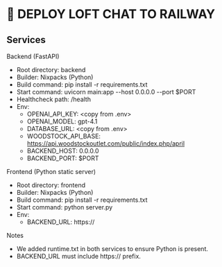 # 🚀 DEPLOY LOFT CHAT TO RAILWAY

## Services

Backend (FastAPI)
- Root directory: backend
- Builder: Nixpacks (Python)
- Build command: pip install -r requirements.txt
- Start command: uvicorn main:app --host 0.0.0.0 --port $PORT
- Healthcheck path: /health
- Env:
  - OPENAI_API_KEY: <copy from .env>
  - OPENAI_MODEL: gpt-4.1
  - DATABASE_URL: <copy from .env>
  - WOODSTOCK_API_BASE: https://api.woodstockoutlet.com/public/index.php/april
  - BACKEND_HOST: 0.0.0.0
  - BACKEND_PORT: $PORT

Frontend (Python static server)
- Root directory: frontend
- Builder: Nixpacks (Python)
- Build command: pip install -r requirements.txt
- Start command: python server.py
- Env:
  - BACKEND_URL: https://<backend-public-domain>

Notes
- We added runtime.txt in both services to ensure Python is present.
- BACKEND_URL must include https:// prefix.

